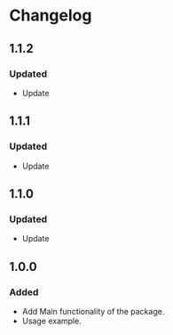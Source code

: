 # Changelog

## 1.1.2
### Updated
- Update

## 1.1.1
### Updated
- Update

## 1.1.0
### Updated
- Update

## 1.0.0
### Added
- Add Main functionality of the package.
- Usage example.
